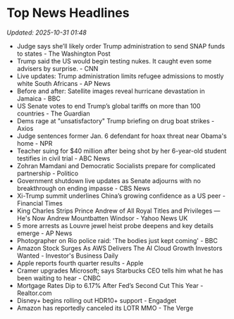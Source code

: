 # Top News Headlines

_Updated: 2025-10-31 01:48_

- Judge says she’ll likely order Trump administration to send SNAP funds to states - The Washington Post
- Trump said the US would begin testing nukes. It caught even some advisers by surprise. - CNN
- Live updates: Trump administration limits refugee admissions to mostly white South Africans - AP News
- Before and after: Satellite images reveal hurricane devastation in Jamaica - BBC
- US Senate votes to end Trump’s global tariffs on more than 100 countries - The Guardian
- Dems rage at "unsatisfactory" Trump briefing on drug boat strikes - Axios
- Judge sentences former Jan. 6 defendant for hoax threat near Obama's home - NPR
- Teacher suing for $40 million after being shot by her 6-year-old student testifies in civil trial - ABC News
- Zohran Mamdani and Democratic Socialists prepare for complicated partnership - Politico
- Government shutdown live updates as Senate adjourns with no breakthrough on ending impasse - CBS News
- Xi-Trump summit underlines China’s growing confidence as a US peer - Financial Times
- King Charles Strips Prince Andrew of All Royal Titles and Privileges — He's Now Andrew Mountbatten Windsor - Yahoo News UK
- 5 more arrests as Louvre jewel heist probe deepens and key details emerge - AP News
- Photographer on Rio police raid: 'The bodies just kept coming' - BBC
- Amazon Stock Surges As AWS Delivers The AI Cloud Growth Investors Wanted - Investor's Business Daily
- Apple reports fourth quarter results - Apple
- Cramer upgrades Microsoft; says Starbucks CEO tells him what he has been waiting to hear - CNBC
- Mortgage Rates Dip to 6.17% After Fed’s Second Cut This Year - Realtor.com
- Disney+ begins rolling out HDR10+ support - Engadget
- Amazon has reportedly canceled its LOTR MMO - The Verge